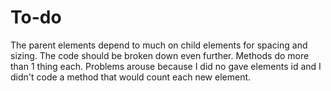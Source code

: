 # To-do
The parent elements depend to much on child elements for spacing and sizing. 
The code should be broken down even further. Methods do more than 1 thing each. 
Problems arouse because I did no gave elements id and I didn't code a method that would count each new element. 
